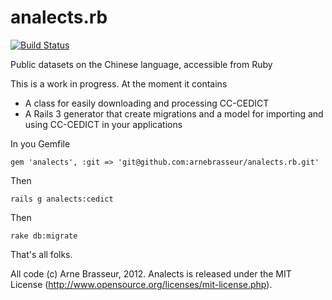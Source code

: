 analects.rb
===========

[![Build Status](https://travis-ci.org/arnebrasseur/analects.png?branch=v2)](https://travis-ci.org/arnebrasseur/analects)

Public datasets on the Chinese language, accessible from Ruby

This is a work in progress. At the moment it contains
 * A class for easily downloading and processing CC-CEDICT
 * A Rails 3 generator that create migrations and a model for importing and using CC-CEDICT in your applications

In you Gemfile

    gem 'analects', :git => 'git@github.com:arnebrasseur/analects.rb.git'

Then

    rails g analects:cedict

Then

    rake db:migrate

That's all folks.

All code (c) Arne Brasseur, 2012. Analects is released under the MIT License (http://www.opensource.org/licenses/mit-license.php).